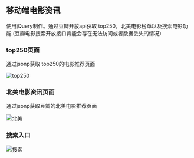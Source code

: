 ## 移动端电影资讯
使用jQuery制作。通过豆瓣开放api获取 top250，北美电影榜单以及搜索电影功能.(豆瓣电影搜索开放接口肯能会存在无法访问或者数据丢失的情况）

### top250页面
通过jsonp获取 top250的电影推荐页面

![top250](https://article111.oss-cn-beijing.aliyuncs.com/git-photo/douban250.jpg)

### 北美电影资讯页面
通过jsonp获取豆瓣的北美电影推荐页面

![北美](https://article111.oss-cn-beijing.aliyuncs.com/git-photo/board-douban.jpg)

### 搜索入口

![搜索](https://article111.oss-cn-beijing.aliyuncs.com/git-photo/search-douban.jpg)
